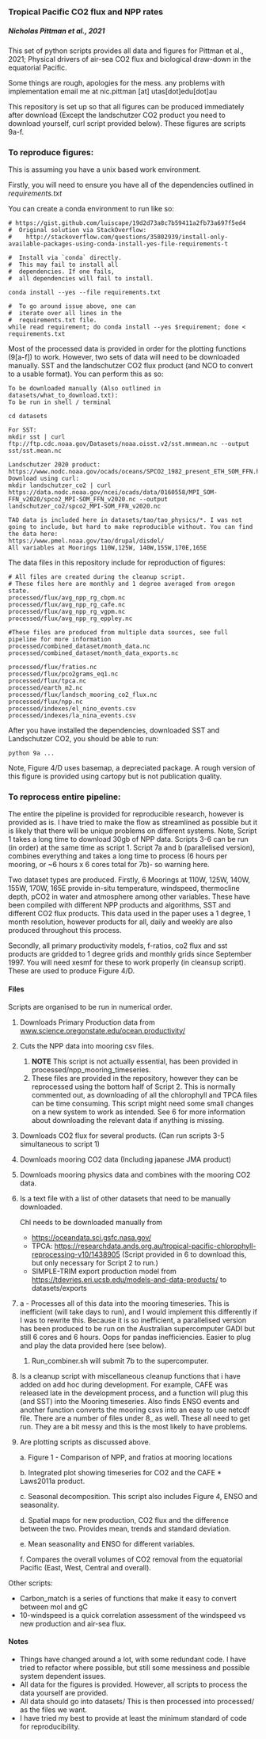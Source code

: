 ### Tropical Pacific CO2 flux and NPP rates

##### Nicholas Pittman et al., 2021

This set of python scripts provides all data and figures for Pittman et al., 2021; Physical drivers of air-sea CO2 flux and biological draw-down in the equatorial Pacific.

Some things are rough, apologies for the mess. any problems with implementation email me at nic.pittman [at] utas[dot]edu[dot]au

This repository is set up so that all figures can be produced immediately after download (Except the landschutzer CO2 product you need to download yourself, curl script provided below). These figures are scripts 9a-f. 



### To reproduce figures:

This is assuming you have a unix based work environment.

Firstly, you will need to ensure you have all of the dependencies outlined in *requirements.txt*

You can create a conda environment to run like so:

```
# https://gist.github.com/luiscape/19d2d73a8c7b59411a2fb73a697f5ed4
#  Original solution via StackOverflow:
#    http://stackoverflow.com/questions/35802939/install-only-available-packages-using-conda-install-yes-file-requirements-t

#  Install via `conda` directly.
#  This may fail to install all
#  dependencies. If one fails,
#  all dependencies will fail to install.

conda install --yes --file requirements.txt

#  To go around issue above, one can
#  iterate over all lines in the
#  requirements.txt file.
while read requirement; do conda install --yes $requirement; done < requirements.txt
```



Most of the processed data is provided in order for the plotting functions (9[a-f]) to work. However, two sets of data will need to be downloaded manually. SST and the landschutzer CO2 flux product (and NCO to convert to a usable format). You can perform this as so:

```To download manually:
To be downloaded manually (Also outlined in datasets/what_to_download.txt):
To be run in shell / terminal

cd datasets

For SST:
mkdir sst | curl ftp://ftp.cdc.noaa.gov/Datasets/noaa.oisst.v2/sst.mnmean.nc --output sst/sst.mean.nc

Landschutzer 2020 product:
https://www.nodc.noaa.gov/ocads/oceans/SPCO2_1982_present_ETH_SOM_FFN.html
Download using curl:
mkdir landschutzer_co2 | curl https://data.nodc.noaa.gov/ncei/ocads/data/0160558/MPI_SOM-FFN_v2020/spco2_MPI-SOM_FFN_v2020.nc --output landschutzer_co2/spco2_MPI-SOM_FFN_v2020.nc

TAO data is included here in datasets/tao/tao_physics/*. I was not going to include, but hard to make reproducible without. You can find the data here:
https://www.pmel.noaa.gov/tao/drupal/disdel/
All variables at Moorings 110W,125W, 140W,155W,170E,165E
```

The data files in this repository include for reproduction of figures:

    # All files are created during the cleanup script.
    # These files here are monthly and 1 degree averaged from oregon state.
    processed/flux/avg_npp_rg_cbpm.nc 					
    processed/flux/avg_npp_rg_cafe.nc					
    processed/flux/avg_npp_rg_vgpm.nc					
    processed/flux/avg_npp_rg_eppley.nc 				
    
    #These files are produced from multiple data sources, see full pipeline for more information
    processed/combined_dataset/month_data.nc			
    processed/combined_dataset/month_data_exports.nc 	
    
    processed/flux/fratios.nc 							
    processed/flux/pco2grams_eq1.nc 					
    processed/flux/tpca.nc 								
    processed/earth_m2.nc							
    processed/flux/landsch_mooring_co2_flux.nc 		
    processed/flux/npp.nc								
    processed/indexes/el_nino_events.csv				
    processed/indexes/la_nina_events.csv

After you have installed the dependencies, downloaded SST and Landschutzer CO2, you should be able to run:

```
python 9a ... 
```

Note, Figure 4/D uses basemap, a depreciated package. A rough version of this figure is provided using cartopy but is not publication quality.



### To reprocess entire pipeline:

The entire the pipeline is provided for reproducible research, however is provided as is. I have tried to make the flow as streamlined as possible but it is likely that there will be unique problems on different systems. Note, Script 1 takes a long time to download 30gb of NPP data. Scripts 3-6 can be run (in order) at the same time as script 1. Script 7a and b (parallelised version), combines everything and takes a long time to process (6 hours per mooring, or ~6 hours x 6 cores total for 7b)- so warning here.

Two dataset types are produced. Firstly, 6 Moorings at 110W, 125W, 140W, 155W, 170W, 165E provide in-situ temperature, windspeed, thermocline depth, pCO2 in water and atmosphere among other variables. These have been compiled with different NPP products and algorithms, SST and different CO2 flux products. This data used in the paper uses a 1 degree, 1 month resolution, however products for all, daily and weekly are also produced throughout this process. 

Secondly, all primary productivity models, f-ratios, co2 flux and sst products are gridded to 1 degree grids and monthly grids since September 1997. You will need xesmf for these to work properly (in cleansup script). These are used to produce Figure 4/D.

#### Files

Scripts are organised to be run in numerical order. 

1. Downloads Primary Production data from www.science.oregonstate.edu/ocean.productivity/

2. Cuts the NPP data into mooring csv files. 

   1. **NOTE** This script is not actually essential, has been provided in processed/npp_mooring_timeseries.
   2. These files are provided in the repository, however they can be reprocessed using the bottom half of Script 2. This is normally commented out, as downloading of all the chlorophyll and TPCA files can be time consuming. This script might need some small changes on a new system to work as intended. See 6 for more information about downloading the relevant data if anything is missing.

3. Downloads CO2 flux for several products. (Can run scripts 3-5 simultaneous to script 1)

4. Downloads mooring CO2 data (Including japanese JMA product)

5. Downloads mooring physics data and combines with the mooring CO2 data.

6. Is a text file with a list of other datasets that need to be manually downloaded.

   Chl needs to be downloaded manually from 

   - https://oceandata.sci.gsfc.nasa.gov/ 
   - TPCA: https://researchdata.ands.org.au/tropical-pacific-chlorophyll-reprocessing-v10/1438905 (Script provided in 6 to download this, but only necessary for Script 2 to run.)
   - SIMPLE-TRIM export production model from  https://tdevries.eri.ucsb.edu/models-and-data-products/ to datasets/exports

7. a - Processes all of this data into the mooring timeseries. This is inefficient (will take days to run), and I would implement this differently if I was to rewrite this. Because it is so inefficient, a parallelised version has been produced to be run on the Australian supercomputer GADI but still 6 cores and 6 hours. Oops for pandas inefficiencies. Easier to plug and play the data provided here (see below). 

   1. Run_combiner.sh will submit 7b to the supercomputer.

8. Is a cleanup script with miscellaneous cleanup functions that i have added on add hoc during development. For example, CAFE was released late in the development process, and a function will plug this (and SST) into the Mooring timeseries.  Also finds ENSO events and another function converts the mooring csvs into an easy to use netcdf file. There are a number of files under 8_ as well. These all need to get run. They are a bit messy and this is the most likely to have problems.

9. Are plotting scripts as discussed above.

   a. Figure 1 - Comparison of NPP, and fratios at mooring locations

   b. Integrated plot showing timeseries for CO2 and the CAFE * Laws2011a product.

   c. Seasonal decomposition. This script also includes Figure 4, ENSO and seasonality.

   d. Spatial maps for new production, CO2 flux and the difference between the two. Provides mean, trends and standard deviation.

   e. Mean seasonality and ENSO for different variables.

   f. Compares the overall volumes of CO2 removal from the equatorial Pacific (East, West, Central and overall).

Other scripts:

- Carbon_match is a series of functions that make it easy to convert between mol and gC
- 10-windspeed is a quick correlation assessment of the windspeed vs new production and air-sea flux.



#### Notes

- Things have changed around a lot, with some redundant code. I have tried to refactor where possible, but still some messiness and possible system dependent issues. 
- All data for the figures is provided. However, all scripts to process the data yourself are provided. 
- All data should go into datasets/ This is then processed into processed/ as the files we want.
- I have tried my best to provide at least the minimum standard of code for reproducibility. 
